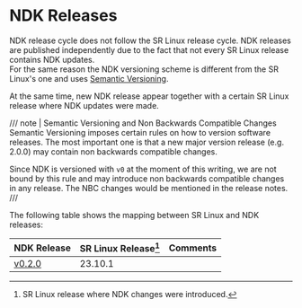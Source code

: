 # NDK Releases

NDK release cycle does not follow the SR Linux release cycle. NDK releases are published independently due to the fact that not every SR Linux release contains NDK updates.  
For the same reason the NDK versioning scheme is different from the SR Linux's one and uses [Semantic Versioning](https://semver.org/).

At the same time, new NDK release appear together with a certain SR Linux release where NDK updates were made.

/// note | Semantic Versioning and Non Backwards Compatible Changes
Semantic Versioning imposes certain rules on how to version software releases. The most important one is that a new major version release (e.g. 2.0.0) may contain non backwards compatible changes.

Since NDK is versioned with `v0` at the moment of this writing, we are not bound by this rule and may introduce non backwards compatible changes in any release. The NBC changes would be mentioned in the release notes.
///

The following table shows the mapping between SR Linux and NDK releases:

| NDK Release      | SR Linux Release[^10] | Comments |
| ---------------- | ---------------- | -------- |
| [v0.2.0](0.2.md) | 23.10.1          |          |

[^10]: SR Linux release where NDK changes were introduced.
